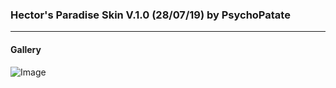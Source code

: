 ### Hector's Paradise Skin V.1.0 (28/07/19) by PsychoPatate
---

#### Gallery
![Image](https://i.imgur.com/maxSn6F.jpg)
